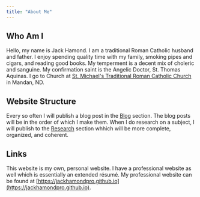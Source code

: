 ```yaml
---
title: "About Me"
---
```


## Who Am I

Hello, my name is Jack Hamond. I am a traditional Roman Catholic husband and father. I enjoy spending quality time with my family, smoking pipes and cigars, and reading good books. My temperment is a decent mix of choleric and sanguine. My confirmation saint is the Angelic Doctor, St. Thomas Aquinas. I go to Church at [St. Michael's Traditional Roman Catholic Church](https://stm-nd.sspx.org/) in Mandan, ND.

## Website Structure

Every so often I will publish a blog post in the [Blog](/blog/) section. The blog posts will be in the order of which I make them. When I do research on a subject, I will publish to the [Research](/reseach/) section whhich will be more complete, organized, and coherent.

## Links

This website is my own, personal website. I have a professional website as well which is essentially an extended résumé. My professional website can be found at [https://jackhamondpro.github.io](https://jackhamondpro.github.io).
